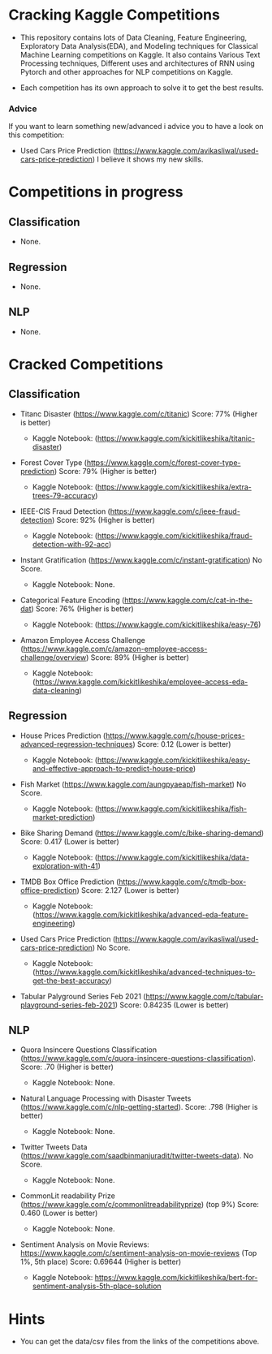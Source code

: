 # Cracking Kaggle Competitions

- This repository contains lots of Data Cleaning, Feature Engineering, Exploratory Data Analysis(EDA), and Modeling techniques for Classical Machine Learning competitions on Kaggle. It also contains Various Text Processing techniques, Different uses and architectures of RNN using Pytorch and other approaches for NLP competitions on Kaggle.

- Each competition has its own approach to solve it to get the best results.

### Advice
If you want to learn something new/advanced i advice you to have a look on this competition:
- Used Cars Price Prediction (https://www.kaggle.com/avikasliwal/used-cars-price-prediction)
I believe it shows my new skills.

# Competitions in progress

## Classification
- None.

## Regression
- None.

## NLP
- None.


# Cracked Competitions

## Classification

- Titanc Disaster (https://www.kaggle.com/c/titanic)
Score: 77% (Higher is better)
	- Kaggle Notebook: (https://www.kaggle.com/kickitlikeshika/titanic-disaster)


- Forest Cover Type (https://www.kaggle.com/c/forest-cover-type-prediction)
Score: 79% (Higher is better)
	- Kaggle Notebook: (https://www.kaggle.com/kickitlikeshika/extra-trees-79-accuracy)


- IEEE-CIS Fraud Detection (https://www.kaggle.com/c/ieee-fraud-detection)
Score: 92% (Higher is better)
	- Kaggle Notebook: (https://www.kaggle.com/kickitlikeshika/fraud-detection-with-92-acc)


- Instant Gratification (https://www.kaggle.com/c/instant-gratification)
No Score.
	- Kaggle Notebook: None.
	

- Categorical Feature Encoding (https://www.kaggle.com/c/cat-in-the-dat)
Score: 76% (Higher is better)
	- Kaggle Notebook: (https://www.kaggle.com/kickitlikeshika/easy-76)


- Amazon Employee Access Challenge (https://www.kaggle.com/c/amazon-employee-access-challenge/overview)
Score: 89% (Higher is better)
	- Kaggle Notebook: (https://www.kaggle.com/kickitlikeshika/employee-access-eda-data-cleaning)


## Regression

- House Prices Prediction (https://www.kaggle.com/c/house-prices-advanced-regression-techniques)
Score: 0.12 (Lower is better)
	- Kaggle Notebook: (https://www.kaggle.com/kickitlikeshika/easy-and-effective-approach-to-predict-house-price)


- Fish Market (https://www.kaggle.com/aungpyaeap/fish-market)
No Score.
	- Kaggle Notebook: (https://www.kaggle.com/kickitlikeshika/fish-market-prediction)


- Bike Sharing Demand (https://www.kaggle.com/c/bike-sharing-demand)
Score: 0.417 (Lower is better)
	- Kaggle Notebook: (https://www.kaggle.com/kickitlikeshika/data-exploration-with-41)


- TMDB Box Office Prediction (https://www.kaggle.com/c/tmdb-box-office-prediction)
Score: 2.127 (Lower is better)
	- Kaggle Notebook: (https://www.kaggle.com/kickitlikeshika/advanced-eda-feature-engineering)


- Used Cars Price Prediction (https://www.kaggle.com/avikasliwal/used-cars-price-prediction)
No Score.
	- Kaggle Notebook: (https://www.kaggle.com/kickitlikeshika/advanced-techniques-to-get-the-best-accuracy)

- Tabular Palyground Series Feb 2021 (https://www.kaggle.com/c/tabular-playground-series-feb-2021)
Score: 0.84235 (Lower is better)

## NLP

- Quora Insincere Questions Classification (https://www.kaggle.com/c/quora-insincere-questions-classification). 
Score: .70 (Higher is better)
	- Kaggle Notebook: None.

- Natural Language Processing with Disaster Tweets (https://www.kaggle.com/c/nlp-getting-started).
Score: .798 (Higher is better)

	- Kaggle Notebook: None.

- Twitter Tweets Data (https://www.kaggle.com/saadbinmanjuradit/twitter-tweets-data).
No Score.
	- Kaggle Notebook: None.
- CommonLit readability Prize (https://www.kaggle.com/c/commonlitreadabilityprize) (top 9%)
Score: 0.460 (Lower is better)
	- Kaggle Notebook: None.

- Sentiment Analysis on Movie Reviews: https://www.kaggle.com/c/sentiment-analysis-on-movie-reviews (Top 1%, 5th place)
Score: 0.69644 (Higher is better)
	- Kaggle Notebook: https://www.kaggle.com/kickitlikeshika/bert-for-sentiment-analysis-5th-place-solution

# Hints
- You can get the data/csv files from the links of the competitions above.

